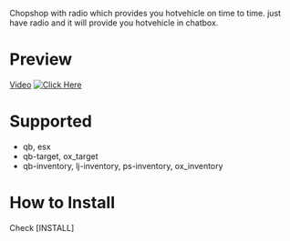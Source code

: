 Chopshop with radio which provides you hotvehicle on time to time. just have radio and it will provide you hotvehicle in chatbox.

# Preview

[Video](https://youtu.be/I0GqpBkloK0)
[![Click Here](https://img.youtube.com/vi/I0GqpBkloK0/maxresdefault.jpg)](https://youtu.be/I0GqpBkloK0)

# Supported

- qb, esx
- qb-target, ox_target
- qb-inventory, lj-inventory, ps-inventory, ox_inventory

# How to Install

Check [INSTALL]
